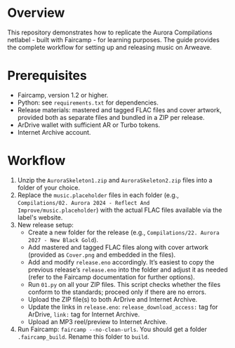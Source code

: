 # Overview

This repository demonstrates how to replicate the Aurora Compilations netlabel - built with Faircamp - for learning purposes. The guide provides the complete workflow for setting up and releasing music on Arweave.

# Prerequisites

* Faircamp, version 1.2 or higher.
* Python: see `requirements.txt` for dependencies.
* Release materials: mastered and tagged FLAC files and cover artwork, provided both as separate files and bundled in a ZIP per release.
* ArDrive wallet with sufficient AR or Turbo tokens.
* Internet Archive account.

# Workflow

1. Unzip the `AuroraSkeleton1.zip` and `AuroraSkeleton2.zip` files into a folder of your choice.
2. Replace the `music.placeholder` files in each folder (e.g., `Compilations/02. Aurora 2024 - Reflect And Improve/music.placeholder`) with the actual FLAC files available via the label's website.
3. New release setup:
   * Create a new folder for the release (e.g., `Compilations/22. Aurora 2027 - New Black Gold`).
   * Add mastered and tagged FLAC files along with cover artwork (provided as `Cover.png` and embedded in the files).
   * Add and modify `release.eno` accordingly. It’s easiest to copy the previous release’s `release.eno` into the folder and adjust it as needed (refer to the Faircamp documentation for further options).
   * Run `01.py` on all your ZIP files. This script checks whether the files conform to the standards; proceed only if there are no errors.
   * Upload the ZIP file(s) to both ArDrive and Internet Archive.
   * Update the links in `release.eno`: `release_download_access:` tag for ArDrive, `link:` tag for Internet Archive.
   * Upload an MP3 reel/preview to Internet Archive.
4. Run Faircamp: `faircamp --no-clean-urls`. You should get a folder `.faircamp_build`. Rename this folder to `build`.
